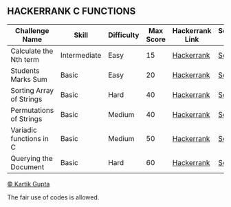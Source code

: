 ## HACKERRANK C FUNCTIONS


| Challenge Name | Skill | Difficulty | Max Score | Hackerrank Link | Solution Link |
| --- | --- | --- | --- | --- | --- |
| Calculate the Nth term | Intermediate | Easy | 15 | [Hackerrank](https://www.hackerrank.com/challenges/recursion-in-c) | [Solution](https://github.com/kg-0805/HackerRank-Solutions/blob/main/C%20PRACTICE/Functions/Calculate%20the%20Nth%20term/Solution.c) |
| Students Marks Sum | Basic | Easy | 20 | [Hackerrank](https://www.hackerrank.com/challenges/students-marks-sum) | [Solution](https://github.com/kg-0805/HackerRank-Solutions/blob/main/C%20PRACTICE/Functions/Students%20Marks%20Sum/Solution.c) |
| Sorting Array of Strings | Basic | Hard | 40 | [Hackerrank](https://www.hackerrank.com/challenges/sorting-array-of-strings) | [Solution](https://github.com/kg-0805/HackerRank-Solutions/blob/main/C%20PRACTICE/Functions/Sorting%20Array%20of%20Strings/Solution.c) |
| Permutations of Strings | Basic | Medium | 40 | [Hackerrank](https://www.hackerrank.com/challenges/permutations-of-strings) | [Solution](https://github.com/kg-0805/HackerRank-Solutions/blob/main/C%20PRACTICE/Functions/Permutations%20of%20Strings/Solution.c) |
| Variadic functions in C | Basic | Medium | 50 | [Hackerrank](https://www.hackerrank.com/challenges/variadic-functions-in-c) | [Solution](https://github.com/kg-0805/HackerRank-Solutions/blob/main/C%20PRACTICE/Functions/Variadic%20functions%20in%20C/Solution.c) |
| Querying the Document | Basic | Hard | 60 | [Hackerrank](https://www.hackerrank.com/challenges/querying-the-document) | [Solution](https://github.com/kg-0805/HackerRank-Solutions/blob/main/C%20PRACTICE/Functions/Querying%20the%20Document/Solution.c) |



[© Kartik Gupta](https://kartikgupta.tech/)

The fair use of codes is allowed.
